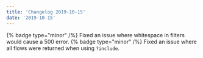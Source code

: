 ```yaml
---
title: 'Changelog 2019-10-15'
date: '2019-10-15'
---
```

{% badge type="minor" /%} Fixed an issue where whitespace in filters would cause a 500 error.
{% badge type="minor" /%} Fixed an issue where all flows were returned when using `?include`.

